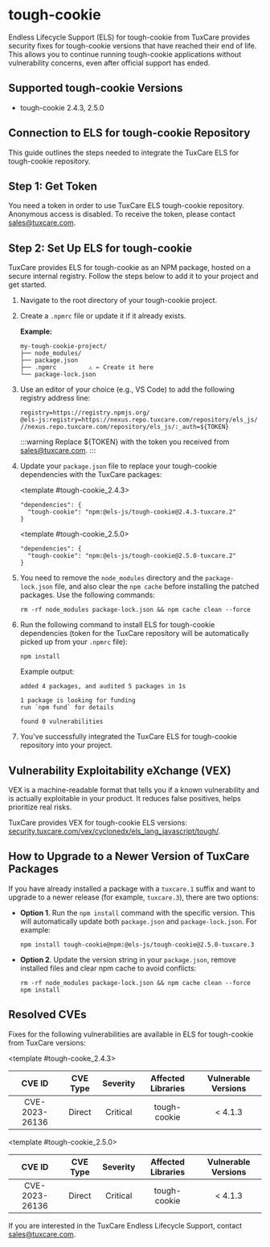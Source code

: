 # tough-cookie

Endless Lifecycle Support (ELS) for tough-cookie from TuxCare provides security fixes for tough-cookie versions that have reached their end of life. This allows you to continue running tough-cookie applications without vulnerability concerns, even after official support has ended.

## Supported tough-cookie Versions

* tough-cookie 2.4.3, 2.5.0

## Connection to ELS for tough-cookie Repository

This guide outlines the steps needed to integrate the TuxCare ELS for tough-cookie repository.

## Step 1: Get Token

You need a token in order to use TuxCare ELS tough-cookie repository. Anonymous access is disabled. To receive the token, please contact [sales@tuxcare.com](mailto:sales@tuxcare.com).

## Step 2: Set Up ELS for tough-cookie

TuxCare provides ELS for tough-cookie as an NPM package, hosted on a secure internal registry. Follow the steps below to add it to your project and get started.

1. Navigate to the root directory of your tough-cookie project.
2. Create a `.npmrc` file or update it if it already exists.

   **Example:**

   ```text
   my-tough-cookie-project/
   ├── node_modules/
   ├── package.json
   ├── .npmrc         ⚠️ ← Create it here
   └── package-lock.json
   ```

3. Use an editor of your choice (e.g., VS Code) to add the following registry address line:

   <CodeWithCopy>

   ```text
   registry=https://registry.npmjs.org/
   @els-js:registry=https://nexus.repo.tuxcare.com/repository/els_js/
   //nexus.repo.tuxcare.com/repository/els_js/:_auth=${TOKEN}
   ```

   </CodeWithCopy>

   :::warning
   Replace ${TOKEN} with the token you received from [sales@tuxcare.com](mailto:sales@tuxcare.com).
   :::

4. Update your `package.json` file to replace your tough-cookie dependencies with the TuxCare packages:

   <TableTabs label="Choose tough-cookie version: " >

     <template #tough-cookie_2.4.3>

     <CodeWithCopy>

     ```text
     "dependencies": {
       "tough-cookie": "npm:@els-js/tough-cookie@2.4.3-tuxcare.2"
     }
     ```

     </CodeWithCopy>

     </template>

     <template #tough-cookie_2.5.0>

     <CodeWithCopy>

     ```text
     "dependencies": {
       "tough-cookie": "npm:@els-js/tough-cookie@2.5.0-tuxcare.2"
     }
     ```

     </CodeWithCopy>

     </template>

   </TableTabs>

5. You need to remove the `node_modules` directory and the `package-lock.json` file, and also clear the `npm cache` before installing the patched packages. Use the following commands:
   
   <CodeWithCopy>

   ```text
   rm -rf node_modules package-lock.json && npm cache clean --force
   ```

   </CodeWithCopy>

6. Run the following command to install ELS for tough-cookie dependencies (token for the TuxCare repository will be automatically picked up from your `.npmrc` file):

   <CodeWithCopy>

   ```text
   npm install
   ```

   </CodeWithCopy>

   Example output:

   ```text
   added 4 packages, and audited 5 packages in 1s

   1 package is looking for funding
   run `npm fund` for details

   found 0 vulnerabilities
   ```

7. You've successfully integrated the TuxCare ELS for tough-cookie repository into your project.

## Vulnerability Exploitability eXchange (VEX) 

VEX is a machine-readable format that tells you if a known vulnerability and is actually exploitable in your product. It reduces false positives, helps prioritize real risks.

TuxCare provides VEX for tough-cookie ELS versions: [security.tuxcare.com/vex/cyclonedx/els_lang_javascript/tough/](https://security.tuxcare.com/vex/cyclonedx/els_lang_javascript/tough/).

## How to Upgrade to a Newer Version of TuxCare Packages

If you have already installed a package with a `tuxcare.1` suffix and want to upgrade to a newer release (for example, `tuxcare.3`), there are two options:

* **Option 1**. Run the `npm install` command with the specific version. This will automatically update both `package.json` and `package-lock.json`. For example:

  <CodeWithCopy>

  ```text
  npm install tough-cookie@npm:@els-js/tough-cookie@2.5.0-tuxcare.3
  ```

  </CodeWithCopy>

* **Option 2**. Update the version string in your `package.json`, remove installed files and clear npm cache to avoid conflicts:

  <CodeWithCopy>

  ```text
  rm -rf node_modules package-lock.json && npm cache clean --force
  npm install
  ```

  </CodeWithCopy>
 
## Resolved CVEs

Fixes for the following vulnerabilities are available in ELS for tough-cookie from TuxCare versions:

<TableTabs label="Choose tough-cookie version: " >

<template #tough-cooke_2.4.3>

| CVE ID         | CVE Type | Severity | Affected Libraries | Vulnerable Versions |
| :------------: |:--------:|:--------:|:------------------:|:-------------------:|
| CVE-2023-26136  |  Direct  | Critical |    tough-cookie    |       < 4.1.3       |

  </template>

<template #tough-cookie_2.5.0>

| CVE ID         | CVE Type | Severity | Affected Libraries | Vulnerable Versions |
| :------------: | :------: |:--------:|:------------------:| :----------------: |
| CVE-2023-26136  |  Direct  | Critical |    tough-cookie    |       < 4.1.3       |

  </template>

</TableTabs>


If you are interested in the TuxCare Endless Lifecycle Support, contact [sales@tuxcare.com](mailto:sales@tuxcare.com).
